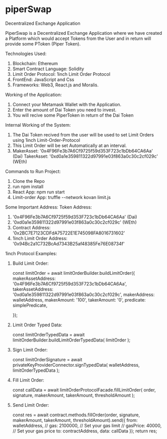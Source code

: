 # piperSwap
Decentralized Exchange Application 

PiperSwap is a Decentralized Exchange Application where we have created a Platform which would accept Tokens from the User and in return will provide some PToken (Piper Token).

Technologies Used:
1. Blockchain: Ethereum
2. Smart Contract Language: Solidity
3. Limit Order Protocol: 1inch Limit Order Protocol
4. FrontEnd: JavaScript and Css
5. Frameworks: Web3, React.js and Moralis.


Working of the Application:
1. Connect your Metamask Wallet with the Application.
2. Enter the amount of Dai Token you need to invest.
3. You will recive some PiperToken in return of the Dai Token

Internal Working of the System:
1. The Dai Token recived from the user will be used to set Limit Orders using 1inch Limit-Order-Protocol
2. This Limit Order will be set Automatically at an interval.
3.  MakerAsset: '0x4F96Fe3b7A6Cf9725f59d353F723c1bDb64CA6Aa' (Dai)
    TakerAsset: '0xd0a1e359811322d97991e03f863a0c30c2cf029c' (WEth)

Commands to Run Project:
1. Clone the Repo
2. run npm install
3. React App: npm run start
4. Limit-order App: truffle --network kovan limit.js

Some Important Address:
Token Address: 
1. '0x4F96Fe3b7A6Cf9725f59d353F723c1bDb64CA6Aa' (Dai)
2. '0xd0a1e359811322d97991e03f863a0c30c2cf029c' (WEth)
3. Contract Address: '0x2BC7E7123CDFdA75722E1E745098FA8016731602'
4. 1inch Limit Order Address: '0x94Bc2a1C732BcAd7343B25af48385Fe76E08734f'

1inch Protocol Examples:

1. Build Limit Order: 
   
   const limitOrder = await limitOrderBuilder.buildLimitOrder({
        makerAssetAddress: '0x4F96Fe3b7A6Cf9725f59d353F723c1bDb64CA6Aa',
        takerAssetAddress: '0xd0a1e359811322d97991e03f863a0c30c2cf029c',
        makerAddress: walletAddress,
        makerAmount: '100',
        takerAmount: '0',
        predicate: simplePredicate,
       
        
    });
2. Limit Order Typed Data:
    
    const limitOrderTypedData = await limitOrderBuilder.buildLimitOrderTypedData(
        limitOrder
    );
3. Sign Limit Order:
    
    const limitOrderSignature = await privateKeyProviderConnector.signTypedData(
        walletAddress,
        limitOrderTypedData
    );

4. Fill Limit Order:
     
     const callData = await limitOrderProtocolFacade.fillLimitOrder(
        order,
        signature,
        makerAmount,
        takerAmount,
        thresholdAmount
    );

5. Send Limit Order:
    
    const res = await contract.methods.fillOrder(order,
            signature,
            makerAmount,
            takerAmount,
            thresholdAmount).send({
            from: walletAddress,
            // gas: 2100000, // Set your gas limit
            // gasPrice: 40000, // Set your gas price
            to: contractAddress,
            data: callData
        });
        return res;






